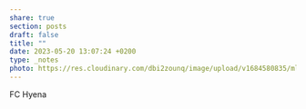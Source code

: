 ```yaml
---
share: true
section: posts
draft: false
title: ""
date: 2023-05-20 13:07:24 +0200
type: _notes
photo: https://res.cloudinary.com/dbi2zounq/image/upload/v1684580835/mluqdrj0gu1b9oyjsi8p.jpg
---
```



FC Hyena
